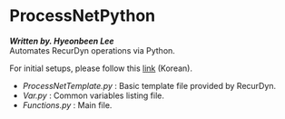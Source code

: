 # ProcessNetPython
***Written by. Hyeonbeen Lee***  
Automates RecurDyn operations via Python.    

For initial setups, please follow this [link](http://www.safetyman.kr/processnet-python-%ec%82%ac%ec%9a%a9%eb%b2%95/) (Korean).
 * *ProcessNetTemplate.py* : Basic template file provided by RecurDyn.
 * *Var.py* : Common variables listing file.
 * *Functions.py* : Main file.
